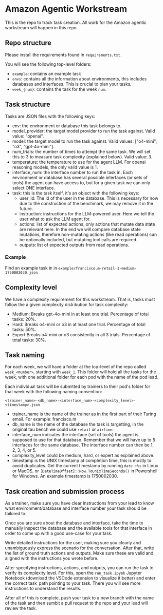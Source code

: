 # Amazon Agentic Workstream

This is the repo to track task creation. All work for the Amazon agentic workstream will happen in this repo.

## Repo structure

Please install the requirements found in `requirements.txt`.

You will see the following top-level folders:

- `example`: contains an example task
- `envs`: contains all the information about environments, this includes databases and interfaces. This is crucial to plan your tasks.
- `week_{num}`: contains the task for the week `num`.

## Task structure

Tasks are JSON files with the following keys:

- env: the environment or database this task belongs to.
- model_provider: the target model provider to run the task against. Valid value: "openai".
- model: the target model to run the task against. Valid values: ["o4-mini", "o3", "gpt-4o-mini"].
- num_trials: the number of times to attempt the same task. We will set this to 3 to measure task complexity (explained below). Valid value: 3.
- temperature: the temperature to use for the agent LLM. For openai reasoning models, the only valid value is 1.
- interface_num: the interface number to run the task in. Each environment or database has several possible interfaces (or sets of tools) the agent can have access to, but for a given task we can only select ONE interface.
- task: this is the task itself, it's an object with the following keys:
  - user_id: The id of the user in the database. This is necessary for now due to the construction of the benchmark, we may remove it in the future.
  - instruction: instructions for the LLM-powered user. Here we tell the user what to ask the LLM agent for.
  - actions: list of expected actions, only actions that mutate data state are relevant here. In the end we will compare database state mutations, therefore non-mutating actions (like read operations) can be optionally included, but mutating tool calls are required.
  - outputs: list of expected outputs from read operations.

### Example

Find an example task in in `example/francisco.m-retail-1-medium-1750002030.json`

## Complexity level

We have a complexity requirement for this workstream. That is, tasks must follow the a given complexity distribution for task complexity:

- Medium: Breaks gpt-4o-mini in at least one trial. Percentage of total tasks: 20%.
- Hard: Breaks o4-mini or o3 in at least one trial. Percentage of total tasks: 50%.
- Expert:Breaks o4-mini or o3 consistently in all 3 trials. Percentage of total tasks: 30%.

## Task naming

For each week, we will have a folder at the top-level of the repo called `week_<number>`, starting with `week_1`. This folder will hold all the tasks for the week, with one additional folder for each pod with the name of the pod lead.

Each individual task will be submitted by trainers to their pod's folder for that week with the following naming convention:

`<trainer_name>-<db_name>-<interface_num>-<complexity_level>-<timestamp>.json`

- trainer_name is the name of the trainer as in the first part of their Turing email. For example: francisco.m
- db_name is the name of the database the task is targetting, in the original tau bench we could use `retail` or `airline`.
- interface_num indicates the interface (set of tools) the agent is supposed to use for that database. Remember that we will have up to 5 interfaces for the same database. The interface number can then be 1, 2, 3, 4, or 5.
- complexity_level could be medium, hard, or expert as explained above.
- timestamp is the UNIX timestamp at completion time, this is mostly to avoid duplicates. Get the current timestamp by running `date +%s` in Linux or MacOS, or `[DateTimeOffset]::Now.ToUnixTimeSeconds()` in Powershell for Windows. An example timestamp is 1750002030.

## Task creation and submission process

As a trainer, make sure you have clear instructions from your lead to know what environment/database and interface number your task should be tailored to.

Once you are sure about the database and interface, take the time to manually inspect the database and the available tools for that interface in order to come up with a good use-case for your task.

Write detailed instructions for the user, making sure you clearly and unambiguously express the scenario for the conversation. After that, write the list of ground truth actions and outputs. Make sure these are valid and aligned with the instructions you wrote before.

After specifying instructions, actions, and outputs, you can run the task to verify its complexity level. For this, open the `run_task.ipynb` Jupyter Notebook (download the VSCode extension to visualize it better) and enter the correct task_path pointing to your task. There you will see more instructions to understand the results.

After all of this is complete, push your task to a new branch with the name of the task and then sumbit a pull request to the repo and your lead will review the task.
